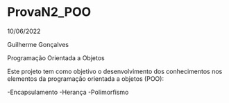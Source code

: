 # ProvaN2_POO
10/06/2022

Guilherme Gonçalves

Programação Orientada a Objetos

Este projeto tem como objetivo o desenvolvimento dos conhecimentos nos elementos da programação orientada a objetos (POO):

  -Encapsulamento
  -Herança
  -Polimorfismo
